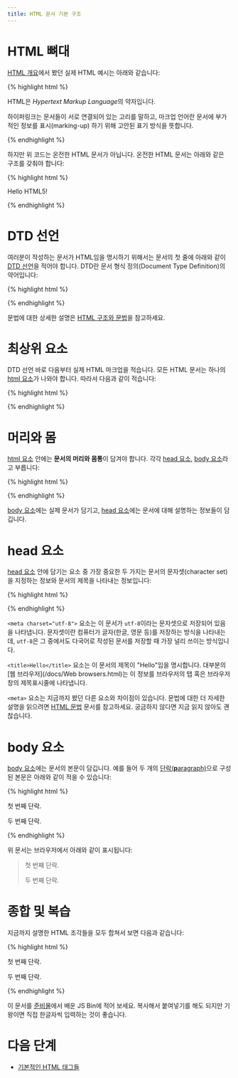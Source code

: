 ```yaml
---
title: HTML 문서 기본 구조
---
```


# HTML 뼈대

[HTML 개요](/docs/HTML.html)에서 봤던 실제 HTML 예시는 아래와 같습니다:

{% highlight html %}
<p>
  HTML은 <em>Hypertext Markup Language</em>의 약자입니다.
</p>
<p>
  하이퍼링크는 문서들이 서로 연결되어 있는 고리를 말하고,
  마크업 언어란 문서에 부가적인 정보를 표시(marking-up)
  하기 위해 고안된 표기 방식을 뜻합니다.
</p>
{% endhighlight %}

하지만 위 코드는 온전한 HTML 문서가 아닙니다. 온전한 HTML 문서는 아래와 같은 구조를 갖춰야 합니다:

{% highlight html %}
<!DOCTYPE html>
<html>
  <head>
    <meta charset="utf-8">
    <title>Hello</title>
  </head>
  <body>
    <p>Hello HTML5!</p>
  </body>
</html>
{% endhighlight %}


# DTD 선언

여러분이 작성하는 문서가 HTML임을 명시하기 위해서는 문서의 첫 줄에 아래와 같이 [DTD 선언](/docs/DTD_declaration.html)을 적어야 합니다. DTD란 문서 형식 정의(Document Type Definition)의 약어입니다:

{% highlight html %}
<!DOCTYPE html>
{% endhighlight %}

문법에 대한 상세한 설명은 [HTML 구조와 문법](/docs/HTML_syntax.html)을 참고하세요.


# 최상위 요소

DTD 선언 바로 다음부터 실제 HTML 마크업을 적습니다. 모든 HTML 문서는 하나의 [html 요소](/html/html.html)가 나와야 합니다. 따라서 다음과 같이 적습니다:

{% highlight html %}
<!DOCTYPE html>
<html>
</html>
{% endhighlight %}


# 머리와 몸

[html 요소](/html/html.html) 안에는 **문서의 머리와 몸통**이 담겨야 합니다. 각각 [head 요소](/html/head.html), [body 요소](/html/body.html)라고 부릅니다:

{% highlight html %}
<!DOCTYPE html>
<html>
  <head>
  </head>

  <body>
  </body>
</html>
{% endhighlight %}

[body 요소](/html/body.html)에는 실제 문서가 담기고, [head 요소](/html/head.html)에는 문서에 대해 설명하는 정보들이 담깁니다.


# head 요소

[head 요소](/html/head.html) 안에 담기는 요소 중 가장 중요한 두 가지는 문서의 문자셋(character set)을 지정하는 정보와 문서의 제목을 나타내는 정보입니다:

{% highlight html %}
<head>
  <meta charset="utf-8">
  <title>Hello</title>
</head>
{% endhighlight %}

``<meta charset="utf-8">`` 요소는 이 문서가 ``utf-8``이라는 문자셋으로 저장되어 있음을 나타냅니다. 문자셋이란 컴퓨터가 글자(한글, 영문 등)를 저장하는 방식을 나타내는데, ``utf-8``은 그 중에서도 다국어로 작성된 문서를 저장할 때 가장 널리 쓰이는 방식입니다.

``<title>Hello</title>`` 요소는 이 문서의 제목이 "Hello"임을 명시합니다. 대부분의 [웹 브라우저](/docs/Web browsers.html)는 이 정보를 브라우저의 탭 혹은 브라우저 창의 제목표시줄에 나타냅니다.

``<meta>`` 요소는 지금까지 봤던 다른 요소와 차이점이 있습니다. 문법에 대한 더 자세한 설명을 읽으려면 [HTML 문법](/docs/html_syntax.html) 문서를 참고하세요. 궁금하지 않다면 지금 읽지 않아도 괜찮습니다.


# body 요소

[body 요소](/html/body.html)에는 문서의 본문이 담깁니다. 예를 들어 두 개의 [단락(**p**aragraph)](/html/p.html)으로 구성된 본문은 아래와 같이 적을 수 있습니다:

{% highlight html %}
<body>
  <p>첫 번째 단락.</p>
  <p>두 번째 단락.</p>
</body>
{% endhighlight %}

위 문서는 브라우저에서 아래와 같이 표시됩니다:

>   첫 번째 단락.
>
>   두 번째 단락.


# 종합 및 복습

지금까지 설명한 HTML 조각들을 모두 합쳐서 보면 다음과 같습니다:

{% highlight html %}
<!DOCTYPE html>
<html>
  <head>
    <meta charset="utf-8">
    <title>Hello</title>
  </head>
  <body>
    <p>첫 번째 단락.</p>
    <p>두 번째 단락.</p>
  </body>
</html>
{% endhighlight %}

이 문서를 [준비물](/docs/Preparation.html)에서 배운 JS Bin에 적어 보세요. 복사해서 붙여넣기를 해도 되지만 기왕이면 직접 한글자씩 입력하는 것이 좋습니다.


# 다음 단계

*   [기본적인 HTML 태그들](/docs/Basic_HTML_tags.html)
